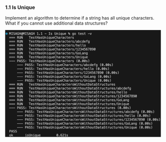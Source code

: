 ### 1.1 Is Unique
Implement an algorithm to determine if a string has all unique characters. What if you cannot use additional data structures?


![Test Result](_testResult.png)
